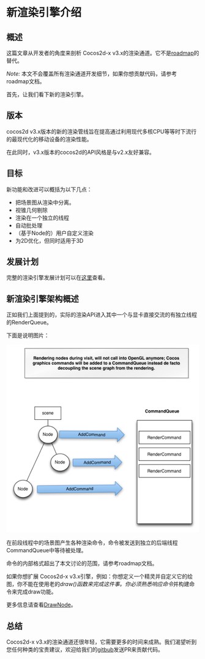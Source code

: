 # 新渲染引擎介绍

## 概述

这篇文章从开发者的角度来剖析 Cocos2d-x v3.x的渲染通道。它不是[roadmap](http://cocos2d-x.org/wiki/Cocos2d_v30_renderer_pipeline_roadmap)的替代。

*Note:* 本文不会覆盖所有渲染通道开发细节，如果你想贡献代码，请参考roadmap文档。

首先，让我们看下新的渲染引擎。

## 版本

cocos2d v3.x版本的新的渲染管线旨在提高通过利用现代多核CPU等等时下流行的最现代化的移动设备的渲染性能。

在此同时，v3.x版本的cocos2d的API风格是与v2.x友好兼容。

## 目标

新功能和改进可以概括为以下几点：

* 把场景图从渲染中分离。
* 视锥几何剔除
* 渲染在一个独立的线程
* 自动批处理
* （基于Node的）用户自定义渲染
* 为2D优化，但同时适用于3D

## 发展计划

完整的渲染引擎发展计划可以在[这里](http://cocos2d-x.org/wiki/Cocos2d_v30_renderer_pipeline_roadmap)查看。

## 新渲染引擎架构概述

正如我们上面提到的，实际的渲染API进入其中一个与显卡直接交流的有独立线程的RenderQueue。

下面是说明图片：

![arc](./res/architexture.png)

在前段线程中的场景图产生各种渲染命令，命令被发送到独立的后端线程CommandQueue中等待被处理。

命令的内部格式超出了本文讨论的范围，请参考roadmap文档。

如果你想扩展 Cocos2d-x v3.x引擎，例如：你想定义一个精灵并自定义它的绘图，你不能在使用老的*draw()*函数来完成这件事。你必须熟悉响应*命令*并构建命令来完成draw功能。

更多信息请查看[DrawNode](https://github.com/cocos2d/cocos2d-x/blob/develop/cocos/2d/CCDrawNode.cpp)。

## 总结

Cocos2d-x v3.x的渲染通道还很年轻，它需要更多的时间来成熟。我们渴望听到您任何种类的宝贵建议，欢迎给我们的[gitbub](https://github.com/cocos2d/cocos2d-x)发送PR来贡献代码。